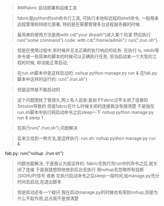 >###fabric 自动部署和运维工具

>fabric是python的ssh命令行工具, 可执行本地和远程的shell命令,
>一般用来远程管理和持续化部署, 特别是在需要管理多台远程服务器的时候.

>最简单的使用方法是用with cd("your dirpath")进入某个目录 然后执行run("some command")
code:
    with cd("/home/admin"):
        run("./run.sh")

>但是在使用过程中,有时候并无法正确的执行响应的任务:
>在执行 ls, mkdir等命令或一些简单的脚本的时候可以正确执行任务,
>但当启动某一个大型的工程的时候, 却没能正常启动,

>在run.sh脚本中是这样启动的:
    nohup python manage.py run &
>在fab.py脚本中这样的运行的:
    run("./run.sh")

>但是这样是不能启动的


>这个问题困扰了我很久,网上有人说是:是由于Fabric过早关闭了连接的Session导致的
>但是fabric在什么时候关闭的连接我没有搞清楚
>于是我在run.sh脚本中执行网启动命令之后sleep一下
    nohup python manage.py run &
    sleep 1

>在执行run("./run,sh"),问题解决

>后来又找到一种方法,是这样执行:
run.sh:
    nohup python manage.py run &

fab.py:
    run("nohup ./run.sh")

>问题也能解决, 于是我认为是这样的:
>fabric在执行完run中的命令之后,就关闭了连接
>于是我就想把他放到后台去执行 用nohup去忽略所有挂断(SIGHUP)信号
>或者 在执行启动命令之后sleep一段时间,给manage.py充分时间去启动,在退出脚本

>但是启动还有一个疑问  我在启动manage.py的时候也有用到nohup,但是为什么不起作用,这点我不是很清楚




